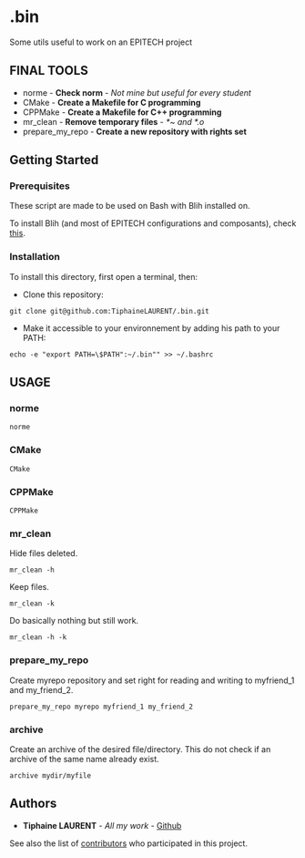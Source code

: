 # .bin

Some utils useful to work on an EPITECH project

## FINAL TOOLS

- norme - **Check norm** - *Not mine but useful for every student*
- CMake - **Create a Makefile for C programming**
- CPPMake - **Create a Makefile for C++ programming**
- mr_clean - **Remove temporary files** - *\*~ and \*.o*
- prepare_my_repo - **Create a new repository with rights set**

## Getting Started

### Prerequisites

These script are made to be used on Bash with Blih installed on.

To install Blih (and most of EPITECH configurations and composants), check [this](https://github.com/kayofeld/script-installation-ordinateur-epitech).

### Installation

To install this directory, first open a terminal, then:

- Clone this repository:
```
git clone git@github.com:TiphaineLAURENT/.bin.git
```

- Make it accessible to your environnement by adding his path to your PATH:
```
echo -e "export PATH=\$PATH":~/.bin"" >> ~/.bashrc
```

## USAGE

### norme

```
norme
```

### CMake

```
CMake
```

### CPPMake

```
CPPMake
```

### mr_clean

Hide files deleted.
```
mr_clean -h
```

Keep files.
```
mr_clean -k
```

Do basically nothing but still work.
```
mr_clean -h -k
```

### prepare_my_repo

Create myrepo repository and set right for reading and writing to myfriend_1 and my_friend_2.
```
prepare_my_repo myrepo myfriend_1 my_friend_2
```

### archive

Create an archive of the desired file/directory.
This do not check if an archive of the same name already exist.
```
archive mydir/myfile
```

## Authors

* **Tiphaine LAURENT** - *All my work* - [Github](https://github.com/TiphaineLAURENT)

See also the list of [contributors](https://github.com/TiphaineLAURENT/.bin/contributors) who participated in this project.
